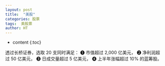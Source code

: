 ```yaml
---
layout: post
title:  "美股"
categories: 股票
tags:  美股票
author: HT
---
```


* content
{:toc}

透过长桥证券，选取 20 支同时满足：
➊ 市值超过 2,000 亿美元，
➋ 净利润超过 50 亿美元，
➌ 日成交量超过 5 亿美元，
➍ 上半年涨幅超过 10% 的蓝筹股。
